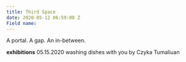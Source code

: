 ```yaml
---
title: Third Space
date: 2020-05-12 06:59:00 Z
Field name: 
---
```


A portal. A gap. An in-between.

**exhibitions**
05.15.2020 washing dishes with you by Czyka Tumaliuan
